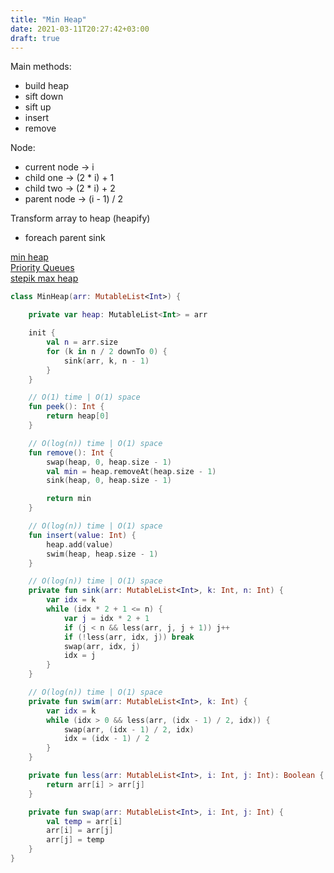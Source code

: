 ```yaml
---
title: "Min Heap"
date: 2021-03-11T20:27:42+03:00
draft: true
---
```


Main methods:
- build heap
- sift down
- sift up
- insert
- remove

Node:
- current node -> i
- child one -> (2 * i) + 1
- child two -> (2 * i) + 2
- parent node -> (i - 1) / 2

Transform array to heap (heapify)
- foreach parent sink

[min heap](https://github.com/solairerove/algs4-leprosorium/blob/master/src/main/kotlin/com/github/solairerove/algs4/leprosorium/heap/MinHeap.kt) \
[Priority Queues](https://algs4.cs.princeton.edu/24pq/) \
[stepik max heap](https://gist.github.com/solairerove/d1c50a0a88f72cab215e0955a27797dd)

```kotlin
class MinHeap(arr: MutableList<Int>) {

    private var heap: MutableList<Int> = arr

    init {
        val n = arr.size
        for (k in n / 2 downTo 0) {
            sink(arr, k, n - 1)
        }
    }

    // O(1) time | O(1) space
    fun peek(): Int {
        return heap[0]
    }

    // O(log(n)) time | O(1) space
    fun remove(): Int {
        swap(heap, 0, heap.size - 1)
        val min = heap.removeAt(heap.size - 1)
        sink(heap, 0, heap.size - 1)

        return min
    }

    // O(log(n)) time | O(1) space
    fun insert(value: Int) {
        heap.add(value)
        swim(heap, heap.size - 1)
    }

    // O(log(n)) time | O(1) space
    private fun sink(arr: MutableList<Int>, k: Int, n: Int) {
        var idx = k
        while (idx * 2 + 1 <= n) {
            var j = idx * 2 + 1
            if (j < n && less(arr, j, j + 1)) j++
            if (!less(arr, idx, j)) break
            swap(arr, idx, j)
            idx = j
        }
    }

    // O(log(n)) time | O(1) space
    private fun swim(arr: MutableList<Int>, k: Int) {
        var idx = k
        while (idx > 0 && less(arr, (idx - 1) / 2, idx)) {
            swap(arr, (idx - 1) / 2, idx)
            idx = (idx - 1) / 2
        }
    }

    private fun less(arr: MutableList<Int>, i: Int, j: Int): Boolean {
        return arr[i] > arr[j]
    }

    private fun swap(arr: MutableList<Int>, i: Int, j: Int) {
        val temp = arr[i]
        arr[i] = arr[j]
        arr[j] = temp
    }
}
```
